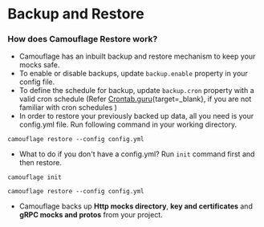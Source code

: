 # Backup and Restore

### How does Camouflage Restore work?

- Camouflage has an inbuilt backup and restore mechanism to keep your mocks safe.
- To enable or disable backups, update `backup.enable` property in your config file.
- To define the schedule for backup, update `backup.cron` property with a valid cron schedule (Refer [Crontab.guru](https://crontab.guru){target=\_blank}, if you are not familiar with cron schedules )
- In order to restore your previously backed up data, all you need is your config.yml file. Run following command in your working directory.

```
camouflage restore --config config.yml
```

- What to do if you don't have a config.yml? Run `init` command first and then restore.

```
camouflage init
```

```
camouflage restore --config config.yml
```

- Camouflage backs up **Http mocks directory**, **key and certificates** and **gRPC mocks and protos** from your project.
